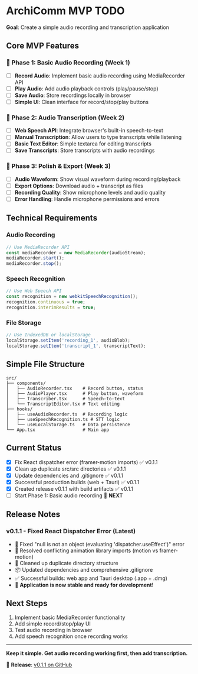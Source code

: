 # ArchiComm MVP TODO

**Goal**: Create a simple audio recording and transcription application

## Core MVP Features

### 🎯 Phase 1: Basic Audio Recording (Week 1)
- [ ] **Record Audio**: Implement basic audio recording using MediaRecorder API
- [ ] **Play Audio**: Add audio playback controls (play/pause/stop)
- [ ] **Save Audio**: Store recordings locally in browser
- [ ] **Simple UI**: Clean interface for record/stop/play buttons

### 🎯 Phase 2: Audio Transcription (Week 2)
- [ ] **Web Speech API**: Integrate browser's built-in speech-to-text
- [ ] **Manual Transcription**: Allow users to type transcripts while listening
- [ ] **Basic Text Editor**: Simple textarea for editing transcripts
- [ ] **Save Transcripts**: Store transcripts with audio recordings

### 🎯 Phase 3: Polish & Export (Week 3)
- [ ] **Audio Waveform**: Show visual waveform during recording/playback
- [ ] **Export Options**: Download audio + transcript as files
- [ ] **Recording Quality**: Show microphone levels and audio quality
- [ ] **Error Handling**: Handle microphone permissions and errors

## Technical Requirements

### Audio Recording
```javascript
// Use MediaRecorder API
const mediaRecorder = new MediaRecorder(audioStream);
mediaRecorder.start();
mediaRecorder.stop();
```

### Speech Recognition
```javascript
// Use Web Speech API
const recognition = new webkitSpeechRecognition();
recognition.continuous = true;
recognition.interimResults = true;
```

### File Storage
```javascript
// Use IndexedDB or localStorage
localStorage.setItem('recording_1', audioBlob);
localStorage.setItem('transcript_1', transcriptText);
```

## Simple File Structure
```
src/
├── components/
│   ├── AudioRecorder.tsx    # Record button, status
│   ├── AudioPlayer.tsx      # Play button, waveform
│   ├── Transcriber.tsx      # Speech-to-text
│   └── TranscriptEditor.tsx # Text editing
├── hooks/
│   ├── useAudioRecorder.ts  # Recording logic
│   ├── useSpeechRecognition.ts # STT logic
│   └── useLocalStorage.ts   # Data persistence
└── App.tsx                  # Main app
```

## Current Status
- [x] Fix React dispatcher error (framer-motion imports) ✅ v0.1.1
- [x] Clean up duplicate src/src directories ✅ v0.1.1  
- [x] Update dependencies and .gitignore ✅ v0.1.1
- [x] Successful production builds (web + Tauri) ✅ v0.1.1
- [x] Created release v0.1.1 with build artifacts ✅ v0.1.1
- [ ] Start Phase 1: Basic audio recording 🎯 **NEXT**

## Release Notes

### v0.1.1 - Fixed React Dispatcher Error (Latest)
- 🐛 Fixed "null is not an object (evaluating 'dispatcher.useEffect')" error
- 🔧 Resolved conflicting animation library imports (motion vs framer-motion)
- 🧹 Cleaned up duplicate directory structure
- 📦 Updated dependencies and comprehensive .gitignore
- ✅ Successful builds: web app and Tauri desktop (.app + .dmg)
- 🚀 **Application is now stable and ready for development!**

## Next Steps
1. Implement basic MediaRecorder functionality
2. Add simple record/stop/play UI
3. Test audio recording in browser
4. Add speech recognition once recording works

---

**Keep it simple. Get audio recording working first, then add transcription.**

🔗 **Release**: [v0.1.1 on GitHub](https://github.com/acailic/archi-comm/releases/tag/v0.1.1)